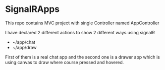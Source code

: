 # SignalRApps

This repo contains MVC project with single Controller named AppController

I have declared 2 different actions to show 2 different ways using signalR
<ul>
 <li>~/app/chat</li>
 <li>~/app/draw</li>
</ul>

First of them is a real chat app and the second one is a drawer app which is using canvas to draw where course pressed and hovered.
